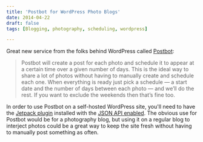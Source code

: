 ```yaml
---
title: 'Postbot for WordPress Photo Blogs'
date: 2014-04-22
draft: false
tags: [Blogging, photography, scheduling, wordpress]

---
```


Great new service from the folks behind WordPress called [Postbot](https://postbot.co):

> Postbot will create a post for each photo and schedule it to appear at a certain time over a given number of days. This is the ideal way to share a lot of photos without having to manually create and schedule each one. When everything is ready just pick a schedule — a start date and the number of days between each photo — and we’ll do the rest. If you want to exclude the weekends then that’s fine too.

In order to use Postbot on a self-hosted WordPress site, you'll need to have the [Jetpack plugin](http://jetpack.me/) installed with the [JSON API enabled](http://jetpack.me/support/json-api/). The obvious use for Postbot would be for a photography blog, but using it on a regular blog to interject photos could be a great way to keep the site fresh without having to manually post something as often.
